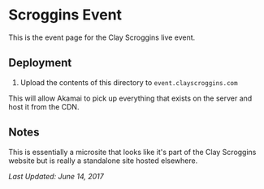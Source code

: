 # Scroggins Event

This is the event page for the Clay Scroggins live event.

## Deployment

1. Upload the contents of this directory to `event.clayscroggins.com`

This will allow Akamai to pick up everything that exists on the server and host it from the CDN.

## Notes

This is essentially a microsite that looks like it's part of the Clay Scroggins website but is really a standalone site hosted elsewhere.

*Last Updated: June 14, 2017*
